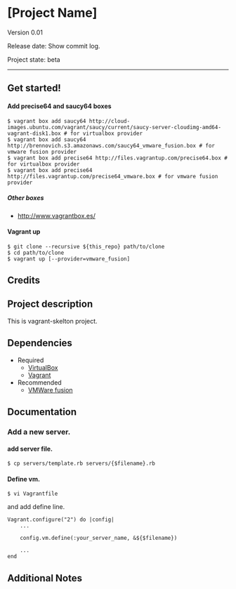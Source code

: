 [Project Name]
====

Version 0.01

Release date: Show commit log.

Project state: beta

----

Get started!
------

#### Add precise64 and saucy64 boxes

    $ vagrant box add saucy64 http://cloud-images.ubuntu.com/vagrant/saucy/current/saucy-server-cloudimg-amd64-vagrant-disk1.box # for virtualbox provider
    $ vagrant box add saucy64 http://brennovich.s3.amazonaws.com/saucy64_vmware_fusion.box # for vmware fusion provider
    $ vagrant box add precise64 http://files.vagrantup.com/precise64.box # for virtualbox provider
    $ vagrant box add precise64 http://files.vagrantup.com/precise64_vmware.box # for vmware fusion provider


##### Other boxes

- http://www.vagrantbox.es/

#### Vagrant up 

    $ git clone --recursive ${this_repo} path/to/clone
    $ cd path/to/clone
    $ vagrant up [--provider=vmware_fusion]


Credits
------

Project description
------

This is vagrant-skelton project.

Dependencies
------

- Required
    - [VirtualBox](https://www.virtualbox.org/)
    - [Vagrant](http://www.vagrantup.com/)
- Recommended
    - [VMWare fusion](https://www.vmware.com/jp/products/fusion/)

Documentation
------

### Add a new server.

#### add server file.

    $ cp servers/template.rb servers/{$filename}.rb

#### Define vm.

    $ vi Vagrantfile

and add define line.

    Vagrant.configure("2") do |config|
        ...
	    
	    config.vm.define(:your_server_name, &${$filename})
	    
	    ...
    end
    
    


Additional Notes
------




